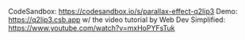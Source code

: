 CodeSandbox: https://codesandbox.io/s/parallax-effect-q2lip3
Demo: https://q2lip3.csb.app
w/ the video tutorial by Web Dev Simplified: https://www.youtube.com/watch?v=mxHoPYFsTuk
